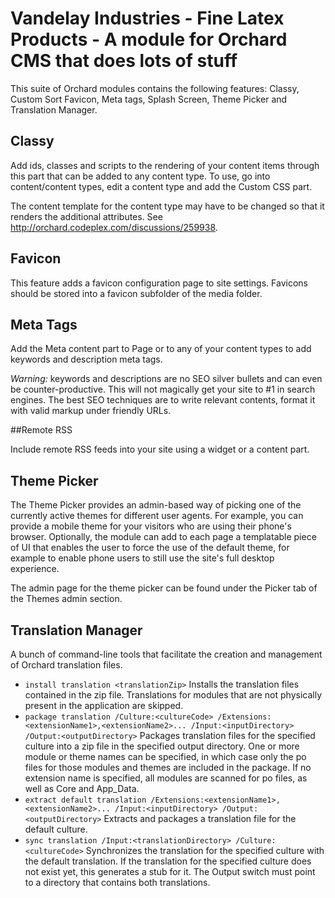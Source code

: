 # Vandelay Industries - Fine Latex Products - A module for Orchard CMS that does lots of stuff

This suite of Orchard modules contains the following features:
Classy, Custom Sort Favicon, Meta tags, Splash Screen, Theme Picker and Translation Manager.

## Classy

Add ids, classes and scripts to the rendering of your content items through this part that can be added to any content type.
To use, go into content/content types, edit a content type and add the Custom CSS part.

The content template for the content type may have to be changed so that it renders the additional attributes.
See http://orchard.codeplex.com/discussions/259938.

## Favicon

This feature adds a favicon configuration page to site settings.
Favicons should be stored into a favicon subfolder of the media folder.

## Meta Tags

Add the Meta content part to Page or to any of your content types to add keywords and description meta tags. 

*Warning:* keywords and descriptions are no SEO silver bullets and can even be counter-productive.
This will not magically get your site to #1 in search engines. The best SEO techniques are to write relevant contents,
format it with valid markup under friendly URLs.

##Remote RSS

Include remote RSS feeds into your site using a widget or a content part.

## Theme Picker

The Theme Picker provides an admin-based way of picking one of the currently active themes for different user agents.
For example, you can provide a mobile theme for your visitors who are using their phone's browser. Optionally,
the module can add to each page a templatable piece of UI that enables the user to force the use of the default theme,
for example to enable phone users to still use the site's full desktop experience.

The admin page for the theme picker can be found under the Picker tab of the Themes admin section.

## Translation Manager

A bunch of command-line tools that facilitate the creation and management of Orchard translation files.

* `install translation <translationZip>`
  Installs the translation files contained in the zip file. Translations for modules that are not physically present
  in the application are skipped.
* `package translation /Culture:<cultureCode> /Extensions:<extensionName1>,<extensionName2>... /Input:<inputDirectory> /Output:<outputDirectory>`
  Packages translation files for the specified culture into a zip file in the specified output directory.
  One or more module or theme names can be specified, in which case only the po files for those modules
  and themes are included in the package. If no extension name is specified, all modules are scanned for
  po files, as well as Core and App_Data.
* `extract default translation /Extensions:<extensionName1>,<extensionName2>... /Input:<inputDirectory> /Output:<outputDirectory>`
  Extracts and packages a translation file for the default culture.
* `sync translation /Input:<translationDirectory> /Culture:<cultureCode>`
  Synchronizes the translation for the specified culture with the default translation.
  If the translation for the specified culture does not exist yet, this generates a stub for it.
  The Output switch must point to a directory that contains both translations.
